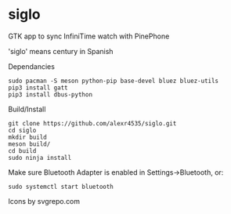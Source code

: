 # siglo
GTK app to sync InfiniTime watch with PinePhone

'siglo' means century in Spanish

Dependancies
```
sudo pacman -S meson python-pip base-devel bluez bluez-utils
pip3 install gatt
pip3 install dbus-python
```

Build/Install
```
git clone https://github.com/alexr4535/siglo.git
cd siglo
mkdir build
meson build/
cd build
sudo ninja install
```

Make sure Bluetooth Adapter is enabled in Settings->Bluetooth, or:
```
sudo systemctl start bluetooth
```

Icons by svgrepo.com

